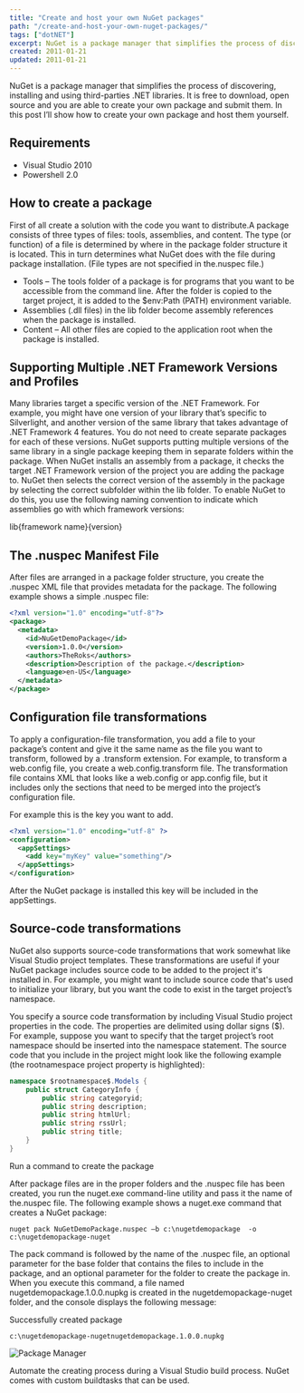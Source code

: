 ```yaml
---
title: "Create and host your own NuGet packages"
path: "/create-and-host-your-own-nuget-packages/"
tags: ["dotNET"]
excerpt: NuGet is a package manager that simplifies the process of discovering, installing and using third-parties .NET libraries. It is free to download, open source and you are able to create your own package and submit them. In this post I’ll show how to create your own package and host them yourself.
created: 2011-01-21
updated: 2011-01-21
---
```



NuGet is a package manager that simplifies the process of discovering, installing and using third-parties .NET libraries. It is free to download, open source and you are able to create your own package and submit them. In this post I’ll show how to create your own package and host them yourself.

## Requirements

* Visual Studio 2010
* Powershell 2.0

## How to create a package

First of all create a solution with the code you want to distribute.A package consists of three types of files: tools, assemblies, and content. The type (or function) of a file is determined by where in the package folder structure it is located. This in turn determines what NuGet does with the file during package installation. (File types are not specified in the.nuspec file.)

* Tools – The tools folder of a package is for programs that you want to be accessible from the command line. After the folder is copied to the target project, it is added to the $env:Path (PATH) environment variable.
* Assemblies (.dll files) in the lib folder become assembly references when the package is installed.
* Content – All other files are copied to the application root when the package is installed.

## Supporting Multiple .NET Framework Versions and Profiles

Many libraries target a specific version of the .NET Framework. For example, you might have one version of your library that’s specific to Silverlight, and another version of the same library that takes advantage of .NET Framework 4 features. You do not need to create separate packages for each of these versions. NuGet supports putting multiple versions of the same library in a single package keeping them in separate folders within the package. When NuGet installs an assembly from a package, it checks the target .NET Framework version of the project you are adding the package to. NuGet then selects the correct version of the assembly in the package by selecting the correct subfolder within the lib folder. To enable NuGet to do this, you use the following naming convention to indicate which assemblies go with which framework versions:

lib{framework name}{version}

## The .nuspec Manifest File

After files are arranged in a package folder structure, you create the .nuspec
XML file that provides metadata for the package. The following example shows a simple
.nuspec file:

```xml
<?xml version="1.0" encoding="utf-8"?>
<package>
  <metadata>
    <id>NuGetDemoPackage</id>
    <version>1.0.0</version>
    <authors>TheRoks</authors>
    <description>Description of the package.</description>
    <language>en-US</language>
  </metadata>
</package>
```

## Configuration file transformations

To apply a configuration-file transformation, you add a file to your package’s content
and give it the same name as the file you want to transform, followed by a .transform
extension. For example, to transform a web.config file, you create a web.config.transform
file. The transformation file contains XML that looks like a web.config
or app.config file, but it includes only the sections that need to be merged
into the project’s configuration file.

For example this is the key you want to add.

```xml
<?xml version="1.0" encoding="utf-8" ?>
<configuration>
  <appSettings>
    <add key="myKey" value="something"/>
  </appSettings>
</configuration>
```

After the NuGet package is installed this key will be included in the appSettings.

## Source-code transformations

NuGet also supports source-code transformations that work somewhat like Visual Studio
project templates. These transformations are useful if your NuGet package includes
source code to be added to the project it's installed in. For example, you might
want to include source code that's used to initialize your library, but you want
the code to exist in the target project’s namespace.

You specify a source code transformation by including Visual Studio project properties
in the code. The properties are delimited using dollar signs ($). For example, suppose
you want to specify that the target project’s root namespace should be inserted
into the namespace statement. The source code that you include in the project might
look like the following example (the rootnamespace project property is highlighted):

```csharp
namespace $rootnamespace$.Models {
    public struct CategoryInfo {
        public string categoryid;
        public string description;
        public string htmlUrl;
        public string rssUrl;
        public string title;
    }
}
```

Run a command to create the package

After package files are in the proper folders and the .nuspec file has
been created, you run the
nuget.exe command-line utility and pass it the name of the.nuspec
file. The following example shows a nuget.exe command that creates a NuGet
package:

```nuget pack NuGetDemoPackage.nuspec –b c:\nugetdemopackage  -o c:\nugetdemopackage-nuget```

The pack command is followed by the name of the .nuspec file, an optional parameter
for the base folder that contains the files to include in the package, and an optional
parameter for the folder to create the package in. When you execute this command,
a file named nugetdemopackage.1.0.0.nupkg is created in the nugetdemopackage-nuget
folder, and the console displays the following message:

Successfully created package

```c:\nugetdemopackage-nugetnugetdemopackage.1.0.0.nupkg```

![Package Manager](./image_thumb.png)

Automate the creating process during a Visual Studio build process. NuGet comes
with custom buildtasks that can be used.
